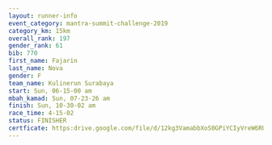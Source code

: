 ```yaml
---
layout: runner-info 
event_category: mantra-summit-challenge-2019 
category_km: 15km 
overall_rank: 197
gender_rank: 61
bib: 770
first_name: Fajarin
last_name: Nova
gender: F
team_name: Kulinerun Surabaya
start: Sun, 06-15-00 am
mbah_kamad: Sun, 07-23-26 am
finish: Sun, 10-30-02 am
race_time: 4-15-02
status: FINISHER
certficate: https:drive.google.com/file/d/12kg3VamabbXoS0GPiYCIyVreW6RUvKQb/view?usp=sharing
---
```

